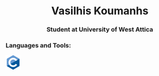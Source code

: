 <h1 align="center">Vasilhis Koumanhs</h1>
<h3 align="center">Student at University of West Attica</h3>

<h3 align="left">Languages and Tools:</h3>
<p align="left"> <a target="_blank" rel="noreferrer"> <img src="https://raw.githubusercontent.com/devicons/devicon/master/icons/c/c-original.svg" alt="c" width="40" height="40"/> </a> </p>
